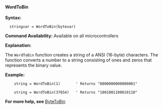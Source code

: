 <div class="section">

<div class="titlepage">

<div>

<div>

#### <span id="wordtobin"></span>WordToBin

</div>

</div>

</div>

<span class="strong">**Syntax:**</span>

``` screen
  stringvar = WordToBin(bytevar)
```

<span class="strong">**Command Availability:**</span> Available on all
microcontrollers

<span class="strong">**Explanation:**</span>

The `WordToBin` function creates a string of a ANSI (16-byte)
characters. The function converts a number to a string consisting of
ones and zeros that represents the binary value.

<span class="strong">**Example:**</span>

``` screen
    string = WordToBin(1)       ' Returns "0000000000000001"

    string = WordToBin(37654)   ' Returns "1001001100010110"
```

<span class="strong">**For more help, see**</span>
<a href="bytetobin" class="link" title="ByteToBin">ByteToBin</a>

</div>
